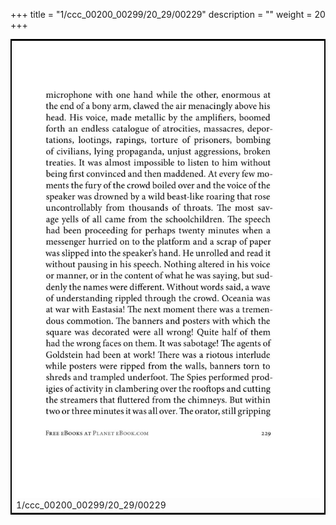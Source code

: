 +++
title = "1/ccc_00200_00299/20_29/00229"
description = ""
weight = 20
+++

<table style="border:2px solid black;max-width:800px;max-height:800px;" 
><tr><td>
<img class="center-fit-jpg"
src="/jpg_/out_jpg_1984__229.jpg">
1/ccc_00200_00299/20_29/00229
</img></td></tr></table>
